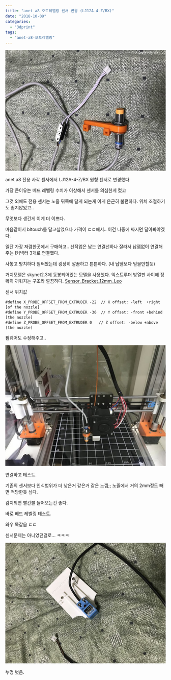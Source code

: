 ```yaml
---
title: "anet a8 오토레벨링 센서 변경 (LJ12A-4-Z/BX)"
date: "2018-10-09"
categories: 
  - "3dprint"
tags: 
  - "anet-a8-오토레벨링"
---
```


[![](images/7A38DC4C-3184-42C7-96A2-4C04075D17E9-e1538983280458.jpeg)](http://note.heyo.me/wp-content/uploads/2018/10/7A38DC4C-3184-42C7-96A2-4C04075D17E9-e1538983280458.jpeg)

anet a8 전용 사각 센서에서 LJ12A-4-Z/BX 원형 센서로 변경했다

가장 큰이유는 베드 레벨링 수치가 이상해서 센서를 의심한게 컸고

그것 외에도 전용 센서는 노즐 뒤쪽에 달게 되는게 이게 은근히 불편하다. 위치 조절하기도 쉽지않았고..

무엇보다 생긴게 이게 더 이쁘다.

마음같이서 bltouch를 달고싶었으나 가격이 ㄷㄷ해서.. 이건 나중에 싸지면 달아봐야겠다.

일단 가장 저렴한곳에서 구매하고.. 선작업은 남는 연결선하나 잘라서 납땜없이 연결해주는 I커넥터 3개로 연결했다.

사놓고 방치하다 첨써봤는데 굉장히 깔끔하고 튼튼하다. (내 납땜보다 믿을만할듯)

거치모델은 skynet2.3에 동봉되어있는 모델을 사용했다. 익스트루더 방열판 사이에 정확히 끼워지는 구조라 깔끔하다. [Sensor\_Bracket\_12mm\_Leo](http://note.heyo.me/wp-content/uploads/2018/10/Sensor_Bracket_12mm_Leo.zip)

센서 위치값

```
#define X_PROBE_OFFSET_FROM_EXTRUDER -22  // X offset: -left  +right  [of the nozzle]
#define Y_PROBE_OFFSET_FROM_EXTRUDER -36  // Y offset: -front +behind [the nozzle]
#define Z_PROBE_OFFSET_FROM_EXTRUDER 0   // Z offset: -below +above  [the nozzle]
```

펌웨어도 수정해주고..

[![](images/F646E95A-33A3-446E-8040-1E4740630428-e1538983249177.jpeg)](http://note.heyo.me/wp-content/uploads/2018/10/F646E95A-33A3-446E-8040-1E4740630428-e1538983249177.jpeg)

연결하고 테스트.

기존의 센서보다 인식범위가 더 낮은거 같은거 같은 느낌;; 노즐에서 거의 2mm정도 빼면 적당한듯 싶다.

감지되면 빨간불 들어오는건 좋다.

바로 베드 레벨링 테스트.

와우 똑같음 ㄷㄷ

센서문제는 아니었던걸로... ㅋㅋㅋ

[![](images/3002FDFC-D06B-481A-A3CD-331E43C07B1B-e1538983262571.jpeg)](http://note.heyo.me/wp-content/uploads/2018/10/3002FDFC-D06B-481A-A3CD-331E43C07B1B-e1538983262571.jpeg)

누명 벗음.
